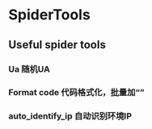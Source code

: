 # SpiderTools

## Useful spider tools
### Ua 随机UA
### Format code 代码格式化，批量加“” 
### auto_identify_ip 自动识别环境IP

